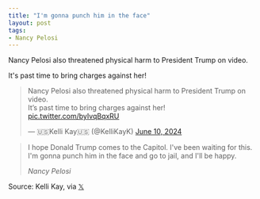 ```yaml
---
title: "I'm gonna punch him in the face"
layout: post
tags:
- Nancy Pelosi
---
```


Nancy Pelosi also threatened physical harm to President Trump on video.

It's past time to bring charges against her!

<blockquote class="twitter-tweet"><p lang="en" dir="ltr">Nancy Pelosi also threatened physical harm to President Trump on video. <br>It’s past time to bring charges against her! <a href="https://t.co/byIvqBqxRU">pic.twitter.com/byIvqBqxRU</a></p>&mdash; 🇺🇸Kelli Kay🇺🇸 (@KelliKayK) <a href="https://twitter.com/KelliKayK/status/1800252613897716135?ref_src=twsrc%5Etfw">June 10, 2024</a></blockquote> <script async src="https://platform.twitter.com/widgets.js" charset="utf-8"></script>

> I hope Donald Trump comes to the Capitol. I've been waiting for this. I'm gonna punch him in the face and go to jail, and I'll be happy.
>
> <cite>Nancy Pelosi</cite>

Source: Kelli Kay, via [𝕏](https://x.com)
